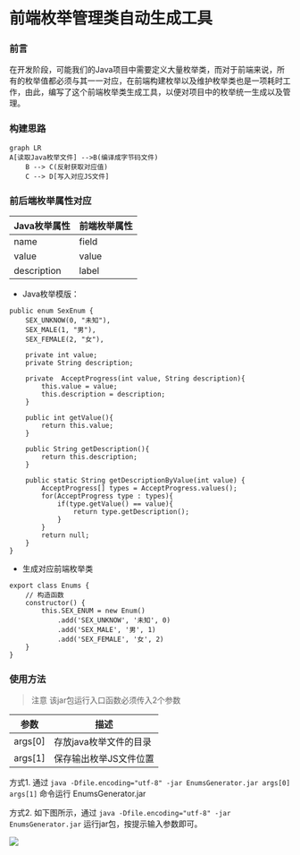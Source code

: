 # 前端枚举管理类自动生成工具

### 前言
在开发阶段，可能我们的Java项目中需要定义大量枚举类，而对于前端来说，所有的枚举值都必须与其一一对应，在前端构建枚举以及维护枚举类也是一项耗时工作，由此，编写了这个前端枚举类生成工具，以便对项目中的枚举统一生成以及管理。

### 构建思路
```mermaid
graph LR
A[读取Java枚举文件] -->B(编译成字节码文件)
    B --> C(反射获取对应值)
    C --> D[写入对应JS文件]
```

### 前后端枚举属性对应
|  Java枚举属性   | 前端枚举属性  |
|  ----  | ----  |
| name  | field |
| value  | value |
| description  | label |
* Java枚举模版：
```
public enum SexEnum {
    SEX_UNKNOW(0, "未知"),
    SEX_MALE(1, "男"),
    SEX_FEMALE(2, "女"),
	
    private int value;
    private String description;

    private  AcceptProgress(int value, String description){
        this.value = value;
        this.description = description;
    }

    public int getValue(){
        return this.value;
    }
    
    public String getDescription(){
        return this.description;
    }
    
    public static String getDescriptionByValue(int value) {
    	AcceptProgress[] types = AcceptProgress.values();
        for(AcceptProgress type : types){
            if(type.getValue() == value){
                return type.getDescription();
            }
        }
        return null;
    }
}
```
* 生成对应前端枚举类
```
export class Enums {
    // 构造函数
    constructor() {
        this.SEX_ENUM = new Enum()
            .add('SEX_UNKNOW', '未知', 0)
            .add('SEX_MALE', '男', 1)
            .add('SEX_FEMALE', '女', 2)
    }
}
```

### 使用方法
> 注意 该jar包运行入口函数必须传入2个参数  

|  参数   | 描述  |
   |  ----  | ----  |
| args[0]  | 存放java枚举文件的目录 |
| args[1]  | 保存输出枚举JS文件位置 |

方式1. 通过 `java -Dfile.encoding="utf-8" -jar EnumsGenerator.jar args[0] args[1]` 命令运行 EnumsGenerator.jar  

方式2. 如下图所示，通过 `java -Dfile.encoding="utf-8" -jar EnumsGenerator.jar` 运行jar包，按提示输入参数即可。

![](https://dingfeng-blog.oss-cn-beijing.aliyuncs.com/enumsGenerator/%E6%88%AA%E5%B1%8F2021-09-11%20%E4%B8%8B%E5%8D%882.32.30.png)
